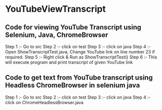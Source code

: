 # YouTubeViewTranscript

## Code for viewing YouTube Transcript using Selenium, Java, ChromeBrowser

Step 1 :- Go to src 
Step 2 :- click on test 
Step 3 :- click on java 
Step 4 :- Open ShowTranscriptTest.java, Change YouTube link on line number 23 if required.
Step 5 :- Right click & Run as ShowTranscriptTest()
Step 6 :- This will execute program and print transcript of given YouTube link


## Code to get text from YouTube transcript using Headless ChromeBrowser in selenium java

Step 1 :- Go to src
Step 2 :- click on test
Step 3 :- click on java
Step 4 :- click on ChromeHeadlessBrowser.java
